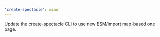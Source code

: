 ```yaml
---
'create-spectacle': minor
---
```


Update the create-spectacle CLI to use new ESM/import map-based one page.
